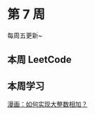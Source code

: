 # 第 7 周 <Badge text="已发布" type="warn"/>

每周五更新~



## 本周 LeetCode


<SolutionItem :dataSource="[
  {
    title: '0118 杨辉三角',
    imgUrl: 'https://w3fun-1253290453.cos.ap-chengdu.myqcloud.com/cattle/solution/easy/0118-pascals-triangle.png',
    link: '/solution/easy/0118-pascals-triangle.html'
  },
  {
    title: '0119 杨辉三角 II',
    imgUrl: 'https://w3fun-1253290453.cos.ap-chengdu.myqcloud.com/cattle/solution/easy/0119-pascals-triangle-ii.png',
    link: '/solution/easy/0119-pascals-triangle-ii.html'
  },
  {
    title: '0121 买卖股票的最佳时机',
    imgUrl: 'https://w3fun-1253290453.cos.ap-chengdu.myqcloud.com/cattle/solution/easy/0121-best-time-to-buy-and-sell-stock.png',
    link: '/solution/easy/0121-best-time-to-buy-and-sell-stock.html'
  },
  {
    title: '0122 买卖股票的最佳时机 II',
    imgUrl: 'https://w3fun-1253290453.cos.ap-chengdu.myqcloud.com/cattle/solution/easy/0122-best-time-to-buy-and-sell-stock-ii.png',
    link: '/solution/easy/0122-best-time-to-buy-and-sell-stock-ii.html'
  },
  {
    title: '0169 求众数',
    imgUrl: 'https://w3fun-1253290453.cos.ap-chengdu.myqcloud.com/cattle/solution/easy/0169-majority-element.png',
    link: '/solution/easy/0169-majority-element.html'
  },
  {
    title: '0189 旋转数组',
    imgUrl: 'https://w3fun-1253290453.cos.ap-chengdu.myqcloud.com/cattle/solution/easy/0189-rotate-array.png',
    link: '/solution/easy/0189-rotate-array.html'
  },
  {
    title: '0217 存在重复元素​​​',
    imgUrl: 'https://w3fun-1253290453.cos.ap-chengdu.myqcloud.com/cattle/solution/easy/0217-contains-duplicate.png',
    link: '/solution/easy/0217-contains-duplicate.html'
  }
]" />



## 本周学习

[漫画：如何实现大整数相加？](https://juejin.im/post/5c2c7e1ff265da611d66c4dd)
